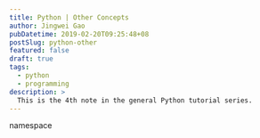 ```yaml
---
title: Python | Other Concepts
author: Jingwei Gao
pubDatetime: 2019-02-20T09:25:48+08
postSlug: python-other
featured: false
draft: true
tags:
  - python
  - programming
description: >
  This is the 4th note in the general Python tutorial series.
---
```


namespace
